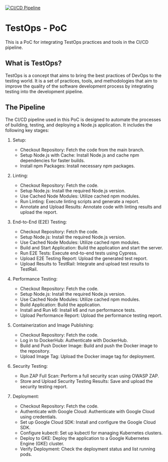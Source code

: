 [![CI/CD Pipeline](https://github.com/Quiirex/testops_poc/actions/workflows/ci-cd.yml/badge.svg)](https://github.com/Quiirex/testops_poc/actions/workflows/ci-cd.yml)

# TestOps - PoC

This is a PoC for integrating TestOps practices and tools in the CI/CD pipeline.

## What is TestOps?

TestOps is a concept that aims to bring the best practices of DevOps to the testing world. It is a set of practices, tools, and methodologies that aim to improve the quality of the software development process by integrating testing into the development pipeline.

## The Pipeline

The CI/CD pipeline used in this PoC is designed to automate the processes of building, testing, and deploying a Node.js application. It includes the following key stages:

1. Setup:

   - Checkout Repository: Fetch the code from the main branch.
   - Setup Node.js with Cache: Install Node.js and cache npm dependencies for faster builds.
   - Install npm Packages: Install necessary npm packages.

2. Linting:

   - Checkout Repository: Fetch the code.
   - Setup Node.js: Install the required Node.js version.
   - Use Cached Node Modules: Utilize cached npm modules.
   - Run Linting: Execute linting scripts and generate a report.
   - Annotate and Upload Results: Annotate code with linting results and upload the report.

3. End-to-End (E2E) Testing:

   - Checkout Repository: Fetch the code.
   - Setup Node.js: Install the required Node.js version.
   - Use Cached Node Modules: Utilize cached npm modules.
   - Build and Start Application: Build the application and start the server.
   - Run E2E Tests: Execute end-to-end tests using Cypress.
   - Upload E2E Testing Report: Upload the generated test report.
   - Upload Results to TestRail: Integrate and upload test results to TestRail.

4. Performance Testing:

   - Checkout Repository: Fetch the code.
   - Setup Node.js: Install the required Node.js version.
   - Use Cached Node Modules: Utilize cached npm modules.
   - Build Application: Build the application.
   - Install and Run k6: Install k6 and run performance tests.
   - Upload Performance Report: Upload the performance testing report.

5. Containerization and Image Publishing:

   - Checkout Repository: Fetch the code.
   - Log in to DockerHub: Authenticate with DockerHub.
   - Build and Push Docker Image: Build and push the Docker image to the repository.
   - Upload Image Tag: Upload the Docker image tag for deployment.
  
6. Security Testing:

   - Run ZAP Full Scan: Perform a full security scan using OWASP ZAP.
   - Store and Upload Security Testing Results: Save and upload the security testing report.

7. Deployment:
   - Checkout Repository: Fetch the code.
   - Authenticate with Google Cloud: Authenticate with Google Cloud using credentials.
   - Set up Google Cloud SDK: Install and configure the Google Cloud SDK.
   - Configure kubectl: Set up kubectl for managing Kubernetes clusters.
   - Deploy to GKE: Deploy the application to a Google Kubernetes Engine (GKE) cluster.
   - Verify Deployment: Check the deployment status and list running pods.
